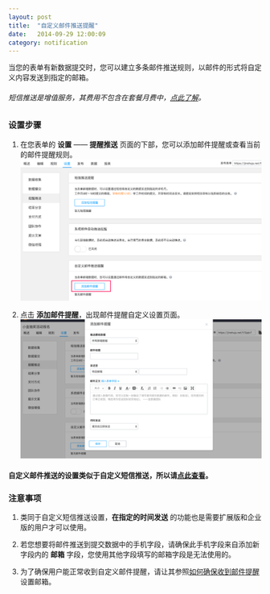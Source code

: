 ```yaml
---
layout: post
title:  "自定义邮件推送提醒"
date:   2014-09-29 12:00:09
category: notification
---
```


当您的表单有新数据提交时，您可以建立多条邮件推送规则，以邮件的形式将自定义内容发送到指定的邮箱。

###### 短信推送是增值服务，其费用不包含在套餐月费中，[点此了解](http://help.jinshuju.net/articles/plan-price.html)。

### 设置步骤

1. 在您表单的 **设置** —— **提醒推送** 页面的下部，您可以添加邮件提醒或查看当前的邮件提醒规则。
	![](/images/email-push-setting.png)

2. 点击 **添加邮件提醒**，出现邮件提醒自定义设置页面。
	![](/images/email-push-index.png)

#### 自定义邮件推送的设置类似于自定义短信推送，所以请[点此查看](sms-push.html#sms-push-condition)。

### 注意事项

1. 类同于自定义短信推送设置，**在指定的时间发送** 的功能也是需要扩展版和企业版的用户才可以使用。

2. 若您想要将邮件推送到提交数据中的手机字段，请确保此手机字段来自添加新字段内的 **邮箱** 字段，您使用其他字段填写的邮箱字段是无法使用的。

3. 为了确保用户能正常收到自定义邮件提醒，请让其参照[如何确保收到邮件提醒](how-to-get-emails-from-jinshuju.html)设置邮箱。
